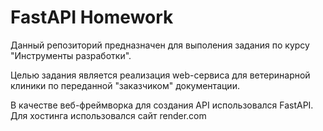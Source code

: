 # FastAPI Homework

Данный репозиторий предназначен для выполения задания по курсу "Инструменты разработки".

Целью задания является реализация web-сервиса для ветеринарной клиники по переданной "заказчиком" документации.

В качестве веб-фреймворка для создания API использовался FastAPI.
Для хостинга использовался сайт render.com

